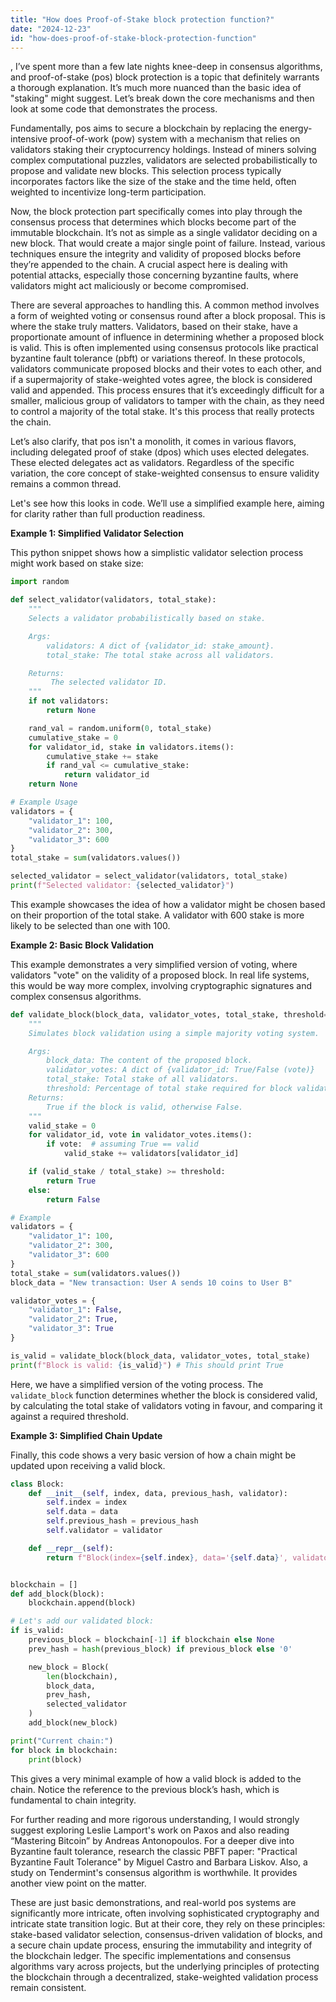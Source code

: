 ```yaml
---
title: "How does Proof-of-Stake block protection function?"
date: "2024-12-23"
id: "how-does-proof-of-stake-block-protection-function"
---
```


,  I’ve spent more than a few late nights knee-deep in consensus algorithms, and proof-of-stake (pos) block protection is a topic that definitely warrants a thorough explanation. It’s much more nuanced than the basic idea of "staking" might suggest. Let’s break down the core mechanisms and then look at some code that demonstrates the process.

Fundamentally, pos aims to secure a blockchain by replacing the energy-intensive proof-of-work (pow) system with a mechanism that relies on validators staking their cryptocurrency holdings. Instead of miners solving complex computational puzzles, validators are selected probabilistically to propose and validate new blocks. This selection process typically incorporates factors like the size of the stake and the time held, often weighted to incentivize long-term participation.

Now, the block protection part specifically comes into play through the consensus process that determines which blocks become part of the immutable blockchain. It’s not as simple as a single validator deciding on a new block. That would create a major single point of failure. Instead, various techniques ensure the integrity and validity of proposed blocks before they’re appended to the chain. A crucial aspect here is dealing with potential attacks, especially those concerning byzantine faults, where validators might act maliciously or become compromised.

There are several approaches to handling this. A common method involves a form of weighted voting or consensus round after a block proposal. This is where the stake truly matters. Validators, based on their stake, have a proportionate amount of influence in determining whether a proposed block is valid. This is often implemented using consensus protocols like practical byzantine fault tolerance (pbft) or variations thereof. In these protocols, validators communicate proposed blocks and their votes to each other, and if a supermajority of stake-weighted votes agree, the block is considered valid and appended. This process ensures that it’s exceedingly difficult for a smaller, malicious group of validators to tamper with the chain, as they need to control a majority of the total stake. It's this process that really protects the chain.

Let’s also clarify, that pos isn't a monolith, it comes in various flavors, including delegated proof of stake (dpos) which uses elected delegates. These elected delegates act as validators. Regardless of the specific variation, the core concept of stake-weighted consensus to ensure validity remains a common thread.

Let's see how this looks in code. We’ll use a simplified example here, aiming for clarity rather than full production readiness.

**Example 1: Simplified Validator Selection**

This python snippet shows how a simplistic validator selection process might work based on stake size:

```python
import random

def select_validator(validators, total_stake):
    """
    Selects a validator probabilistically based on stake.

    Args:
        validators: A dict of {validator_id: stake_amount}.
        total_stake: The total stake across all validators.

    Returns:
         The selected validator ID.
    """
    if not validators:
        return None

    rand_val = random.uniform(0, total_stake)
    cumulative_stake = 0
    for validator_id, stake in validators.items():
        cumulative_stake += stake
        if rand_val <= cumulative_stake:
            return validator_id
    return None

# Example Usage
validators = {
    "validator_1": 100,
    "validator_2": 300,
    "validator_3": 600
}
total_stake = sum(validators.values())

selected_validator = select_validator(validators, total_stake)
print(f"Selected validator: {selected_validator}")
```

This example showcases the idea of how a validator might be chosen based on their proportion of the total stake. A validator with 600 stake is more likely to be selected than one with 100.

**Example 2: Basic Block Validation**

This example demonstrates a very simplified version of voting, where validators "vote" on the validity of a proposed block. In real life systems, this would be way more complex, involving cryptographic signatures and complex consensus algorithms.

```python
def validate_block(block_data, validator_votes, total_stake, threshold=0.66):
    """
    Simulates block validation using a simple majority voting system.

    Args:
        block_data: The content of the proposed block.
        validator_votes: A dict of {validator_id: True/False (vote)}
        total_stake: Total stake of all validators.
        threshold: Percentage of total stake required for block validation.
    Returns:
        True if the block is valid, otherwise False.
    """
    valid_stake = 0
    for validator_id, vote in validator_votes.items():
        if vote:  # assuming True == valid
            valid_stake += validators[validator_id]

    if (valid_stake / total_stake) >= threshold:
        return True
    else:
        return False

# Example
validators = {
    "validator_1": 100,
    "validator_2": 300,
    "validator_3": 600
}
total_stake = sum(validators.values())
block_data = "New transaction: User A sends 10 coins to User B"

validator_votes = {
    "validator_1": False,
    "validator_2": True,
    "validator_3": True
}

is_valid = validate_block(block_data, validator_votes, total_stake)
print(f"Block is valid: {is_valid}") # This should print True
```

Here, we have a simplified version of the voting process. The `validate_block` function determines whether the block is considered valid, by calculating the total stake of validators voting in favour, and comparing it against a required threshold.

**Example 3: Simplified Chain Update**

Finally, this code shows a very basic version of how a chain might be updated upon receiving a valid block.

```python
class Block:
    def __init__(self, index, data, previous_hash, validator):
        self.index = index
        self.data = data
        self.previous_hash = previous_hash
        self.validator = validator

    def __repr__(self):
        return f"Block(index={self.index}, data='{self.data}', validator='{self.validator}')"


blockchain = []
def add_block(block):
    blockchain.append(block)

# Let's add our validated block:
if is_valid:
    previous_block = blockchain[-1] if blockchain else None
    prev_hash = hash(previous_block) if previous_block else '0'

    new_block = Block(
        len(blockchain),
        block_data,
        prev_hash,
        selected_validator
    )
    add_block(new_block)

print("Current chain:")
for block in blockchain:
    print(block)
```

This gives a very minimal example of how a valid block is added to the chain. Notice the reference to the previous block’s hash, which is fundamental to chain integrity.

For further reading and more rigorous understanding, I would strongly suggest exploring Leslie Lamport's work on Paxos and also reading “Mastering Bitcoin” by Andreas Antonopoulos. For a deeper dive into Byzantine fault tolerance, research the classic PBFT paper: "Practical Byzantine Fault Tolerance" by Miguel Castro and Barbara Liskov. Also, a study on Tendermint's consensus algorithm is worthwhile. It provides another view point on the matter.

These are just basic demonstrations, and real-world pos systems are significantly more intricate, often involving sophisticated cryptography and intricate state transition logic. But at their core, they rely on these principles: stake-based validator selection, consensus-driven validation of blocks, and a secure chain update process, ensuring the immutability and integrity of the blockchain ledger. The specific implementations and consensus algorithms vary across projects, but the underlying principles of protecting the blockchain through a decentralized, stake-weighted validation process remain consistent.
